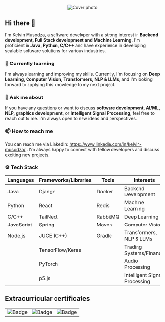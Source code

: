 <p align="center">
  <img src="https://imgur.com/xA563pC.png" alt="Cover photo" />
</p>

<!-- ![Cover photo](https://imgur.com/wSVLy5w.png) -->
## Hi there 👋

I'm Kelvin Musodza, a software developer with a strong interest in **Backend development, Full Stack development and Machine Learning**. I'm proficient in **Java, Python, C/C++** and have experience in developing scalable software solutions for various industries.

### 🌱 Currently learning

I'm always learning and improving my skills. Currently, I'm focusing on **Deep Learning, Computer Vision, Transformers, NLP & LLMs**, and I'm looking forward to applying this knowledge to my next project.

### 💬 Ask me about

If you have any questions or want to discuss **software development, AI/ML, NLP, graphics development**, or **Intelligent Signal Processing**, feel free to reach out to me. I'm always open to new ideas and perspectives.

### 📫 How to reach me

You can reach me via LinkedIn: https://www.linkedin.com/in/kelvin-musodza/ . I'm always happy to connect with fellow developers and discuss exciting new projects.

### ⚙️ Tech Stack

| **Languages**      | **Frameworks/Libraries**       | **Tools**                | **Interests**                        |
|--------------------|-------------------------------|--------------------------|--------------------------------------|
| Java               | Django                        | Docker                   | Backend Development                 |
| Python             | React                         | Redis                    | Machine Learning                    |
| C/C++              | TailNext                      | RabbitMQ                 | Deep Learning                       |
| JavaScript         | Spring                        | Maven                    | Computer Vision                     |
| Node.js            | JUCE (C++)                    | Gradle                   | Transformers, NLP & LLMs            |
|                    | TensorFlow/Keras              |                          | Trading Systems/Finance             |
|                    | PyTorch                       |                          | Audio Processing                    |
|                    | p5.js                         |                          | Intelligent Signal Processing        |

## Extracurricular certificates
<table>
  <tr>
    <td><img src="https://imgur.com/YVSyGXb.png" alt="Badge" /></td>
    <td><img src="https://imgur.com/DoWqh11.png" alt="Badge" /></td>
    <td><img src="https://imgur.com/pc72rUD.png" alt="Badge" /></td>
  </tr>
</table>

